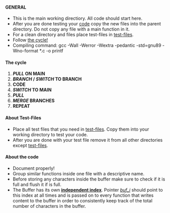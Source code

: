 #### GENERAL

- This is the main working directiory. All code should start here.
- After you are done testing your [code](#about-the-code "About the code") copy the new files
    into the parent directory. Do not copy any file with a 
    main function in it.
- For a clean directory and files place test-files in [test-files](#about-test-files "About Test-Files").
- Follow [the cycle!](#the-cycle "The cycle")
- Compiling command: gcc -Wall -Werror -Wextra -pedantic -std=gnu89 -Wno-format *.c -o printf

#### The cycle

1. ***PULL* ON MAIN**
2. ***BRANCH* / *SWITCH* TO BRANCH**
3. **CODE**
4. ***SWITCH* TO MAIN**
5. ***PULL***
6. ***MERGE* BRANCHES**
7. **REPEAT**

#### About **Test-Files**

- Place all test files that you need in [test-files](../testfiles "test-files directory"). Copy them
    into your working directory to test your code.
- After you are done with your test file remove it from all other
    directories except [test-files](../testfiles "test-files directory").

#### About the code

- Document properly!
- Group similar functions inside one file with a descriptive name.
- Before storing any characters inside the buffer make sure to
    check if it is full and flush it if is full.
- The Buffer has its own **[independent index](_printf.c "#L13: buffer_index")**. Pointer *[buf_i](_printf.c "#L19: buf_i")* should
    point to this index at all times and is passed on to every
    function that writes content to the buffer in order to
    consistently keep track of the total number of characters in
    the buffer.

